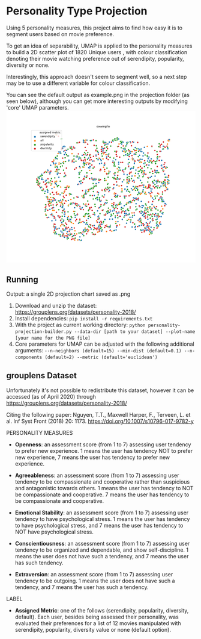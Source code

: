 # Personality Type Projection

Using 5 personality measures, this project aims to find how easy it is to segment users based on movie preference.

To get an idea of separability, UMAP is applied to the personality measures to build a 2D scatter plot of 1820 Unique users , with colour classification denoting their movie watching preference out of serendipity, popularity, diversity or none.

Interestingly, this approach doesn't seem to segment well, so a next step may be to use a different variable for colour classification.

You can see the default output as example.png in the projection folder (as seen below), although you can get more interesting outputs by modifying 'core' UMAP parameters.
![alt text](https://github.com/otsapp/personality-projection-builder/blob/master/projection/example.png)

## Running 

Output: a single 2D projection chart saved as .png

1. Download and unzip the dataset: https://grouplens.org/datasets/personality-2018/
2. Install dependencies: `pip install -r requirements.txt`
3. With the project as current working directory: `python personality-projection-builder.py --data-dir [path to your dataset] --plot-name [your name for the PNG file]`
4. Core parameters for UMAP can be adjusted with the following additional arguments:
`--n-neighbors (default=15)
--min-dist (default=0.1)
--n-components (default=2)
--metric (default='euclidean')`
## grouplens Dataset

Unfortunately it's not possible to redistribute this dataset, however it can be accessed (as of April 2020) through https://grouplens.org/datasets/personality-2018/

Citing the following paper:
Nguyen, T.T., Maxwell Harper, F., Terveen, L. et al. Inf Syst Front (2018) 20: 1173.
https://doi.org/10.1007/s10796-017-9782-y

PERSONALITY MEASURES

- **Openness**: an assessment score (from 1 to 7) assessing user tendency to prefer new experience. 1 means the user has tendency NOT to prefer new experience, 7 means the user has tendency to prefer new experience.

- **Agreeableness**: an assessment score (from 1 to 7) assessing user tendency to be compassionate and cooperative rather than suspicious and antagonistic towards others. 1 means the user has tendency to NOT be compassionate and cooperative. 7 means the user has tendency to be compassionate and cooperative.

- **Emotional Stability**: an assessment score (from 1 to 7) assessing user tendency to have psychological stress. 1 means the user has tendency to have psychological stress, and 7 means the user has tendency to NOT have psychological stress.

- **Conscientiousness**: an assessment score (from 1 to 7) assessing user tendency to be organized and dependable, and show self-discipline. 1 means the user does not have such a tendency, and 7 means the user has such tendency.

- **Extraversion**: an assessment score (from 1 to 7) assessing user tendency to be outgoing. 1 means the user does not have such a tendency, and 7 means the user has such a tendency.

LABEL

- **Assigned Metric**: one of the follows (serendipity, popularity, diversity, default). Each user, besides being assessed their personality, was evaluated their preferences for a list of 12 movies manipulated with serendipity, popularity, diversity value or none (default option).

